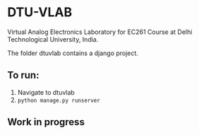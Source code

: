 # DTU-VLAB
Virtual Analog Electronics Laboratory for EC261 Course at Delhi Technological University, India.

The folder dtuvlab contains a django project.

## To run:

1) Navigate to dtuvlab
2) ```python manage.py runserver```

## Work in progress


